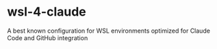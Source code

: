 # wsl-4-claude
A best known configuration for WSL environments optimized for Claude Code and GitHub integration
